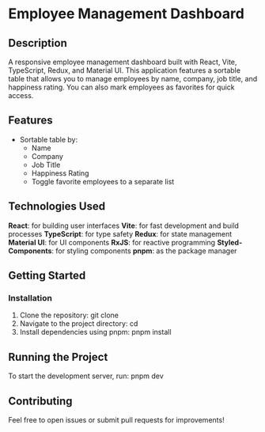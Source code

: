 
# Employee Management Dashboard

## Description
A responsive employee management dashboard built with React, Vite, TypeScript, Redux, and Material UI. This application features a sortable table that allows you to manage employees by name, company, job title, and happiness rating. You can also mark employees as favorites for quick access.

## Features
- Sortable table by:
    - Name
    - Company
    - Job Title
    - Happiness Rating
  - Toggle favorite employees to a separate list

## Technologies Used
**React**: for building user interfaces
**Vite**: for fast development and build processes
**TypeScript**: for type safety
**Redux**: for state management
**Material UI**: for UI components
**RxJS**: for reactive programming
**Styled-Components**: for styling components
**pnpm**: as the package manager

## Getting Started

### Installation
1. Clone the repository:
git clone <repository-url>
2. Navigate to the project directory:
cd <project-directory>
3. Install dependencies using pnpm:
pnpm install

## Running the Project
To start the development server, run:
pnpm dev

## Contributing
Feel free to open issues or submit pull requests for improvements!